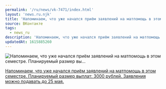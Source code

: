 ```yaml
---
permalink: '/ru/news/vk-7471/index.html'
layout: 'news.ru.njk'
title: 'Напоминаем, что уже начался приём заявлений на матпомощь в этом семестре. Планируемый размер вы…'
source: ВКонтакте
tags:
  - news_ru
description: 'Напоминаем, что уже начался приём заявлений на матпомощь в этом семестре. Планируемый размер вы…'
updatedAt: 1615885260
---
```

![Напоминаем, что уже начался приём заявлений на матпомощь в этом семестре. Планируемый размер вы…](https://sun9-41.userapi.com/sun9-49/impf/c841320/v841320293/6fb00/oN5xSoSa_Tc.jpg?size=1280x707&quality=96&sign=be027f8b2128c04980dce686c7c34fbd&c_uniq_tag=SY-NMI-e5srofxOyOgVszVr1hD0lfdii75ORGNMA5zM&type=album)

[Напоминаем, что уже начался приём заявлений на матпомощь в этом семестре. Планируемый размер выплат: 3000 рублей. Заявления можно подавать до 25 мая.](https://m.vk.com/@physvsu-kak-oformit-matpomosch)
